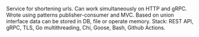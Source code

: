 Service for shortening urls. Can work simultaneously on HTTP and gRPC. Wrote using patterns publisher-consumer and MVC. Based on union interface data can be stored in DB, file or operate memory. Stack: REST API, gRPC, TLS, Go multithreading, Chi, Goose, Bash, Github Actions.